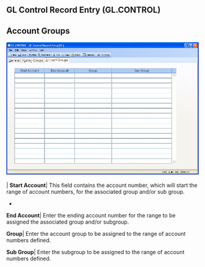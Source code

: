 ## GL Control Record Entry (GL.CONTROL)
<PageHeader />

## Account Groups

![](./GL-CONTROL-3.jpg)

| **Start Account**|  This field contains the account number, which will start
the range of account numbers, for the associated group and/or sub group.

-  
**End Account**|  Enter the ending account number for the range to be assigned
the associated group and/or subgroup.

**Group**|  Enter the account group to be assigned to the range of account
numbers defined.

**Sub Group**|  Enter the subgroup to be assigned to the range of account
numbers defined.


<badge text= "Version 8.10.57 " vertical="middle" />

<PageFooter />

